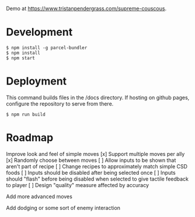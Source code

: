 Demo at https://www.tristanpendergrass.com/supreme-couscous.

# Development

```
$ npm install -g parcel-bundler
$ npm install
$ npm start
```

# Deployment

This command builds files in the /docs directory. If hosting on github pages, configure the repository to serve from there.

```
$ npm run build
```

# Roadmap

Improve look and feel of simple moves
[x] Support multiple moves per ally
[x] Randomly choose between moves
[ ] Allow inputs to be shown that aren't part of recipe
[ ] Change recipes to approximately match simple CSD foods
[ ] Inputs should be disabled after being selected once
[ ] Inputs should "flash" before being disabled when selected to give tactile feedback to player
[ ] Design "quality" measure affected by accuracy

Add more advanced moves

Add dodging or some sort of enemy interaction
